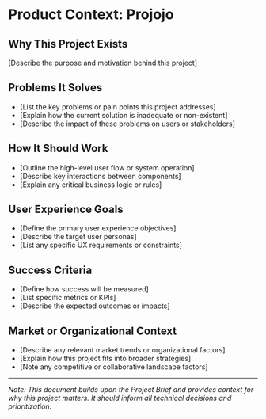 # Product Context: Projojo

## Why This Project Exists
[Describe the purpose and motivation behind this project]

## Problems It Solves
- [List the key problems or pain points this project addresses]
- [Explain how the current solution is inadequate or non-existent]
- [Describe the impact of these problems on users or stakeholders]

## How It Should Work
- [Outline the high-level user flow or system operation]
- [Describe key interactions between components]
- [Explain any critical business logic or rules]

## User Experience Goals
- [Define the primary user experience objectives]
- [Describe the target user personas]
- [List any specific UX requirements or constraints]

## Success Criteria
- [Define how success will be measured]
- [List specific metrics or KPIs]
- [Describe the expected outcomes or impacts]

## Market or Organizational Context
- [Describe any relevant market trends or organizational factors]
- [Explain how this project fits into broader strategies]
- [Note any competitive or collaborative landscape factors]

---

*Note: This document builds upon the Project Brief and provides context for why this project matters. It should inform all technical decisions and prioritization.*
